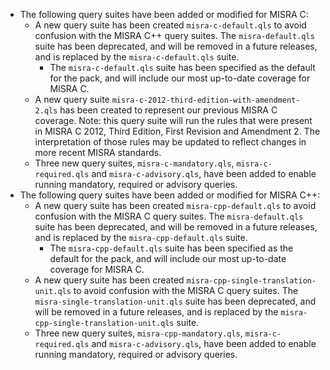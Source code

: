  - The following query suites have been added or modified for MISRA C:
   - A new query suite has been created `misra-c-default.qls` to avoid confusion with the MISRA C++ query suites. The `misra-default.qls` suite has been deprecated, and will be removed in a future releases, and is replaced by the `misra-c-default.qls` suite.
     - The `misra-c-default.qls` suite has been specified as the default for the pack, and will include our most up-to-date coverage for MISRA C.
   - A new query suite `misra-c-2012-third-edition-with-amendment-2.qls` has been created to represent our previous MISRA C coverage. Note: this query suite will run the rules that were present in MISRA C 2012, Third Edition, First Revision and Amendment 2. The interpretation of those rules may be updated to reflect changes in more recent MISRA standards.
   - Three new query suites, `misra-c-mandatory.qls`, `misra-c-required.qls` and `misra-c-advisory.qls`, have been added to enable running mandatory, required or advisory queries.
 - The following query suites have been added or modified for MISRA C++:
   - A new query suite has been created `misra-cpp-default.qls` to avoid confusion with the MISRA C query suites. The `misra-default.qls` suite has been deprecated, and will be removed in a future releases, and is replaced by the `misra-cpp-default.qls` suite.
     - The `misra-cpp-default.qls` suite has been specified as the default for the pack, and will include our most up-to-date coverage for MISRA C.
   - A new query suite has been created `misra-cpp-single-translation-unit.qls` to avoid confusion with the MISRA C query suites. The `misra-single-translation-unit.qls` suite has been deprecated, and will be removed in a future releases, and is replaced by the `misra-cpp-single-translation-unit.qls` suite.
   - Three new query suites, `misra-cpp-mandatory.qls`, `misra-c-required.qls` and `misra-c-advisory.qls`, have been added to enable running mandatory, required or advisory queries.